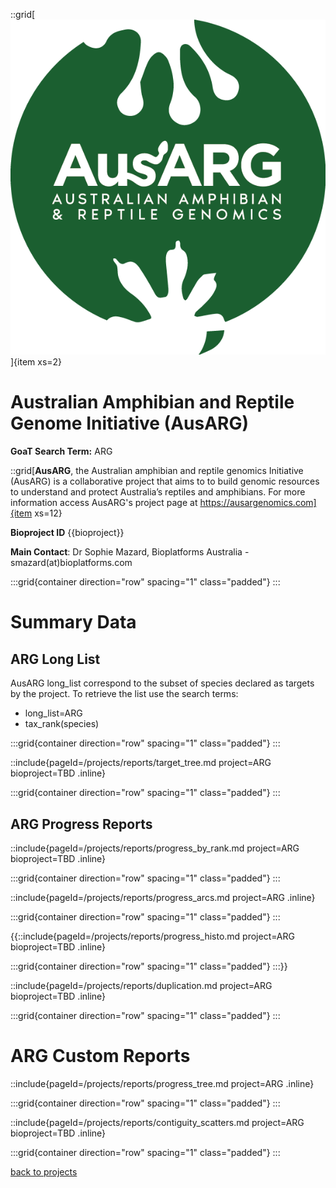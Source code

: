 ::grid[![GoaT](/static/images/AusARG-Logo.png)]{item xs=2}

# Australian Amphibian and Reptile Genome Initiative (AusARG)
**GoaT Search Term:** ARG


::grid[**AusARG**, the Australian amphibian and reptile genomics Initiative (AusARG) is a collaborative project that aims to to build genomic resources to understand and protect Australia’s reptiles and amphibians. For more information access AusARG's project page at https://ausargenomics.com]{item xs=12}

**Bioproject ID** {{bioproject}}

**Main Contact**: Dr Sophie Mazard, Bioplatforms Australia - smazard(at)bioplatforms.com

:::grid{container direction="row" spacing="1" class="padded"}
:::

# Summary Data

## ARG Long List

AusARG long_list correspond to the subset of species declared as targets by the project. To retrieve the list use the search terms:

- long_list=ARG
- tax_rank(species)

:::grid{container direction="row" spacing="1" class="padded"}
:::

::include{pageId=/projects/reports/target_tree.md project=ARG bioproject=TBD .inline}

:::grid{container direction="row" spacing="1" class="padded"}
:::

## ARG Progress Reports

::include{pageId=/projects/reports/progress_by_rank.md project=ARG bioproject=TBD .inline}

:::grid{container direction="row" spacing="1" class="padded"}
:::

::include{pageId=/projects/reports/progress_arcs.md project=ARG .inline}

:::grid{container direction="row" spacing="1" class="padded"}
:::

{{::include{pageId=/projects/reports/progress_histo.md project=ARG bioproject=TBD .inline}

:::grid{container direction="row" spacing="1" class="padded"}
:::}}

::include{pageId=/projects/reports/duplication.md project=ARG bioproject=TBD .inline}

:::grid{container direction="row" spacing="1" class="padded"}
:::

# ARG Custom Reports

::include{pageId=/projects/reports/progress_tree.md project=ARG .inline}

:::grid{container direction="row" spacing="1" class="padded"}
:::

::include{pageId=/projects/reports/contiguity_scatters.md project=ARG bioproject=TBD .inline}

:::grid{container direction="row" spacing="1" class="padded"}
:::


[back to projects](/projects)
